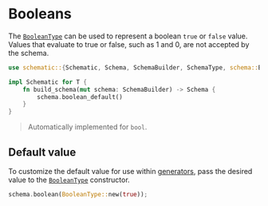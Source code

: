 # Booleans

The [`BooleanType`][boolean] can be used to represent a boolean `true` or `false` value. Values that
evaluate to true or false, such as 1 and 0, are not accepted by the schema.

```rust
use schematic::{Schematic, Schema, SchemaBuilder, SchemaType, schema::BooleanType};

impl Schematic for T {
	fn build_schema(mut schema: SchemaBuilder) -> Schema {
		schema.boolean_default()
	}
}
```

> Automatically implemented for `bool`.

## Default value

To customize the default value for use within [generators](./generator/index.md), pass the desired
value to the [`BooleanType`][boolean] constructor.

```rust
schema.boolean(BooleanType::new(true));
```

[boolean]: https://docs.rs/schematic/latest/schematic/schema/struct.BooleanType.html

